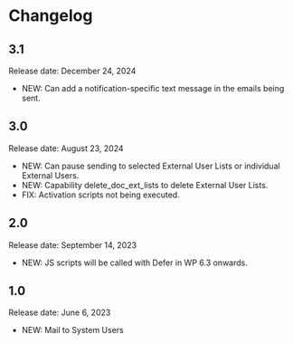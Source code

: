 # Changelog

## 3.1

Release date: December 24, 2024

* NEW: Can add a notification-specific text message in the emails being sent.

## 3.0

Release date: August 23, 2024

* NEW: Can pause sending to selected External User Lists or individual External Users.
* NEW: Capability delete_doc_ext_lists to delete External User Lists.
* FIX: Activation scripts not being executed.

## 2.0

Release date: September 14, 2023

* NEW: JS scripts will be called with Defer in WP 6.3 onwards.

## 1.0

Release date: June 6, 2023

* NEW: Mail to System Users